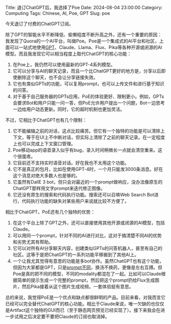Title: 退订ChatGPT后，我选择了Poe
Date: 2024-08-04 23:00:00
Category: Computing
Tags: Chinese, AI, Poe, GPT
Slug: poe

今天退订了付费的ChatGPT订阅。

除了GPT的智能水平不断降低、偷懒程度不断升高之外，还有一个重要的原因：我发现了Quora的一个AI平台，叫做Poe。Poe是一个集成式的AI平台和社区，上面可以一站式地使用[GPT](https://yage.ai/ai-coding.html)、Claude、Llama、Flux、Pika等各种开源或闭源的AI模型。而且我发现它可以相当程度上取代ChatGPT的核心功能：

1. 在Poe上，我仍然可以使用最新的GPT-4系列模型。
2. 它可以分享与AI的聊天记录，而且一个比ChatGPT更好的地方是，分享以后即使删除这个聊天，也不会让分享链接失效。
3. 它也有类似GPTs的功能，可以复用prompt，也可以上传文件和进行基于知识的问答。
4. 对于基于自己服务器的GPTs应用，PoE的体验更好、限制更小。例如，GPTs会要求Bot和用户只能一问一答，但PoE允许用户提出一个问题，Bot一边思考一边给用户动态更新。同时，它的超时机制也更加灵活。

不过，它相比于ChatGPT也有几个限制：

1. 它不能编辑之前的对话，这点比较痛苦。但它有一个独特的功能是可以清除上下文，等于在UI上不中断对话，但实际上清除了之前的聊天记录。在一定程度上也可以完成上下文窗口管理。
2. Poe移动app的语音录入似乎有bug，录入时间稍微长一点就会清空重来。这个很蛋疼。
3. 它目前还不支持实时语音对话。好在我也不太用这个功能。
4. 它不是真正的包月，比如在使用GPT-4时，一个月只能发3000条消息。好在这个消息对绝大多数人也是够的。
5. 它虽然有DallE 3 bot，但只会对最近的一个prompt做响应，没办法像原生的ChatGPT那样用文字prompt来迭代修正图像。
6. 它还没有原生的搜索和代码执行功能。搜索还可以召唤Web Search Bot进行，代码执行功能的缺失对某些用户来说就比较不方便了。

相比于ChatGPT，PoE还有几个独特的优势：

1. 在这个平台上除了GPT之外，还可以直接使用其他开源或闭源的AI模型，包括Claude。
2. 可以用同一个prompt，针对不同的AI进行对比，这对于搞清楚不同AI的优势和劣势尤其有帮助。
3. 它可以对所有AI分享聊天内容，创建类似GPTs的问答机器人，甚至有自己的社区。这等于是把ChatGPT的一系列功能平移搬到了其他AI上。
4. 一个让我尤其觉得有意思的功能是多bot协作。虽然ChatGPT也有这个功能，但因为大家都是GPT，只是[prompt不同](https://yage.ai/prompt-engineering-guide.html)，换汤不换药，更像是左右互搏。但Poe是真的把不同的模型，不同的modality都混在了一起。比如可以Claude根据简单的提示生成一个完整的prompt，然后把这个prompt扔给Flux生成图片，然后Pika接着从这个图片生成视频。一套体验挺有意思。

总的来说，我觉得PoE是一个优点和缺点都很鲜明的产品。目前来看，对我而言它已经可以完全替代ChatGPT的核心功能。相比于Claude来说，唯一欠缺的也仅仅是Artifact这个独特的GUI而已（至于静态网页预览已经实现了）。接下来我会在进一步试用之后决定要不要把Claude的订阅也取消掉。